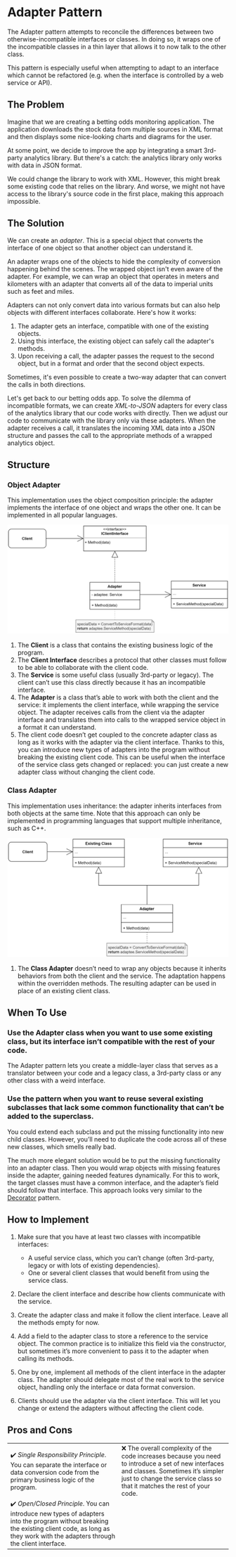 # Adapter Pattern

The Adapter pattern attempts to reconcile the differences between two otherwise-incompatible interfaces or classes. In doing so, it wraps one of the incompatible classes in a thin layer that allows it to now talk to the other class.

This pattern is especially useful when attempting to adapt to an interface which cannot be refactored (e.g. when the interface is controlled by a web service or API).

## The Problem

Imagine that we are creating a betting odds monitoring application. The application downloads the stock data from multiple sources in XML format and then displays some nice-looking charts and diagrams for the user.

At some point, we decide to improve the app by integrating a smart 3rd-party analytics library. But there's a catch: the analytics library only works with data in JSON format.

We could change the library to work with XML. However, this might break some existing code that relies on the library. And worse, we might not have access to the library's source code in the first place, making this approach impossible.

## The Solution

We can create an *adapter*. This is a special object that converts the interface of one object so that another object can understand it. 

An adapter wraps one of the objects to hide the complexity of conversion happening behind the scenes. The wrapped object isn't even aware of the adapter. For example, we can wrap an object that operates in meters and kilometers with an adapter that converts all of the data to imperial units such as feet and miles.

Adapters can not only convert data into various formats but can also help objects with different interfaces collaborate. Here's how it works:

1. The adapter gets an interface, compatible with one of the existing objects.
2. Using this interface, the existing object can safely call the adapter's methods.
3. Upon receiving a call, the adapter passes the request to the second object, but in a format and order that the second object expects.

Sometimes, it's even possible to create a two-way adapter that can convert the calls in both directions.

Let's get back to our betting odds app. To solve the dilemma of incompatible formats, we can create *XML-to-JSON* adapters for every class of the analytics library that our code works with directly. Then we adjust our code to communicate with the library only via these adapters. When the adapter receives a call, it translates the incoming XML data into a JSON structure and passes the call to the appropriate methods of a wrapped analytics object.

## Structure

### Object Adapter

This implementation uses the object composition principle: the adapter implements the interface of one object and wraps the other one. It can be implemented in all popular languages.

![Object adapter structure](../Adapter/img/AdapterStructureDiagram.png)

1. The **Client** is a class that contains the existing business logic of the program.
2. The **Client Interface** describes a protocol that other classes must follow to be able to collaborate with the client code.
3. The **Service** is some useful class (usually 3rd-party or legacy). The client can’t use this class directly because it has an incompatible interface.
4. The **Adapter** is a class that’s able to work with both the client and the service: it implements the client interface, while wrapping the service object. The adapter receives calls from the client via the adapter interface and translates them into calls to the wrapped service object in a format it can understand.
5. The client code doesn’t get coupled to the concrete adapter class as long as it works with the adapter via the client interface. Thanks to this, you can introduce new types of adapters into the program without breaking the existing client code. This can be useful when the interface of the service class gets changed or replaced: you can just create a new adapter class without changing the client code.

### Class Adapter

This implementation uses inheritance: the adapter inherits interfaces from both objects at the same time. Note that this approach can only be implemented in programming languages that support multiple inheritance, such as C++.

![Class adapter structure](../Adapter/img/AdapterStructureDiagram2.png)

1. The **Class Adapter** doesn’t need to wrap any objects because it inherits behaviors from both the client and the service. The adaptation happens within the overridden methods. The resulting adapter can be used in place of an existing client class.

## When To Use

### Use the Adapter class when you want to use some existing class, but its interface isn’t compatible with the rest of your code.

The Adapter pattern lets you create a middle-layer class that serves as a translator between your code and a legacy class, a 3rd-party class or any other class with a weird interface.

### Use the pattern when you want to reuse several existing subclasses that lack some common functionality that can’t be added to the superclass.

You could extend each subclass and put the missing functionality into new child classes. However, you’ll need to duplicate the code across all of these new classes, which smells really bad.

The much more elegant solution would be to put the missing functionality into an adapter class. Then you would wrap objects with missing features inside the adapter, gaining needed features dynamically. For this to work, the target classes must have a common interface, and the adapter’s field should follow that interface. This approach looks very similar to the [Decorator](../Decorator/README.md) pattern.

## How to Implement

1. Make sure that you have at least two classes with incompatible interfaces:

    - A useful service class, which you can’t change (often 3rd-party, legacy or with lots of existing dependencies).
    - One or several client classes that would benefit from using the service class.
2. Declare the client interface and describe how clients communicate with the service.
3. Create the adapter class and make it follow the client interface. Leave all the methods empty for now.
4. Add a field to the adapter class to store a reference to the service object. The common practice is to initialize this field via the constructor, but sometimes it’s more convenient to pass it to the adapter when calling its methods.
5. One by one, implement all methods of the client interface in the adapter class. The adapter should delegate most of the real work to the service object, handling only the interface or data format conversion.
6. Clients should use the adapter via the client interface. This will let you change or extend the adapters without affecting the client code.

## Pros and Cons

|||
|:---|:---|
|✔️ *Single Responsibility Principle*. You can separate the interface or data conversion code from the primary business logic of the program. |❌ The overall complexity of the code increases because you need to introduce a set of new interfaces and classes. Sometimes it’s simpler just to change the service class so that it matches the rest of your code. |
|✔️ *Open/Closed Principle*. You can introduce new types of adapters into the program without breaking the existing client code, as long as they work with the adapters through the client interface. ||
